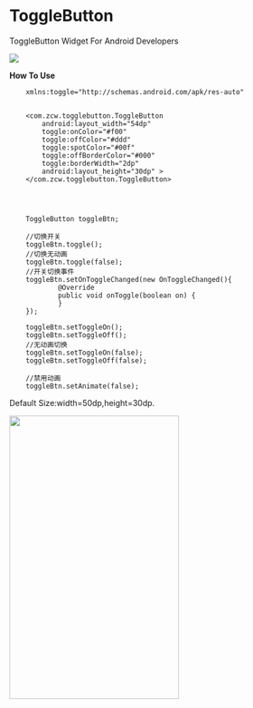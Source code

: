 ToggleButton
============

ToggleButton Widget For Android Developers

<img src="https://github.com/zcweng/ToggleButton/blob/master/ToggleButtonSample/21879.gif"/>

<b>How To Use</b>

        xmlns:toggle="http://schemas.android.com/apk/res-auto"


        <com.zcw.togglebutton.ToggleButton
            android:layout_width="54dp"
            toggle:onColor="#f00"
            toggle:offColor="#ddd"
            toggle:spotColor="#00f"
            toggle:offBorderColor="#000"
            toggle:borderWidth="2dp"
            android:layout_height="30dp" >
        </com.zcw.togglebutton.ToggleButton>


        
        
        ToggleButton toggleBtn;
        
        //切换开关
        toggleBtn.toggle();
        //切换无动画
        toggleBtn.toggle(false);
        //开关切换事件
        toggleBtn.setOnToggleChanged(new OnToggleChanged(){
                @Override
                public void onToggle(boolean on) {
                }
        });
        
        toggleBtn.setToggleOn();
        toggleBtn.setToggleOff();
        //无动画切换
        toggleBtn.setToggleOn(false);
        toggleBtn.setToggleOff(false);
        
        //禁用动画
        toggleBtn.setAnimate(false);
        
Default Size:width=50dp,height=30dp.


<img src="https://github.com/zcweng/ToggleButton/blob/master/ToggleButtonSample/device-2014-08-31-231538.png" width="300" height="500"/>
